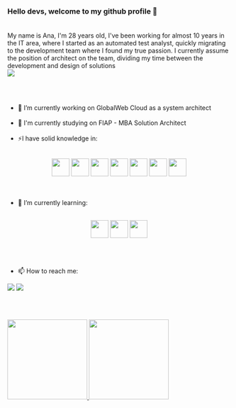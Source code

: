 ### Hello devs, welcome to my github profile 👋<br /><br />

<div>
  <div align="left" style="display: inline-block">
      My name is Ana, I'm 28 years old, I've been working for almost 10 years in the IT area, where I started as an automated test analyst, quickly migrating to the development team where I found my true passion. I currently assume the position of architect on the team, dividing my time between the development and design of solutions
  </div>
  <div align="right"  style="display: inline-block">  
    <img src="https://c.tenor.com/y2JXkY1pXkwAAAAC/cat-computer.gif" align="center" />  
  </div>
</div>

<br/><br/>

- 🔭 I’m currently working on GlobalWeb Cloud as a system architect <br/><br/>
- 🌱 I'm currently studying on FIAP - MBA Solution Architect <br/><br/>
- ⚡I have solid knowledge in: <br/><br/>

<div align="center">
  <img src="https://cdn.jsdelivr.net/gh/devicons/devicon/icons/dotnetcore/dotnetcore-original.svg" width="40" height="40" />
  <img src="https://cdn.jsdelivr.net/gh/devicons/devicon/icons/csharp/csharp-original.svg" width="40" height="40" />
  <img src="https://cdn.jsdelivr.net/gh/devicons/devicon/icons/git/git-original-wordmark.svg" width="40" height="40" />
  <img src="https://cdn.jsdelivr.net/gh/devicons/devicon/icons/docker/docker-original.svg" width="40" height="40" />
  <img src="https://cdn.jsdelivr.net/gh/devicons/devicon/icons/html5/html5-original.svg" width="40" height="40" />
  <img src="https://cdn.jsdelivr.net/gh/devicons/devicon/icons/css3/css3-original.svg" width="40" height="40" />
  <img src="https://cdn.jsdelivr.net/gh/devicons/devicon/icons/javascript/javascript-original.svg" width="40" height="40" />
</div>
<br/><br/>

- 🌱 I’m currently learning:<br/><br/>

<div align="center">
  <img src="https://cdn.jsdelivr.net/gh/devicons/devicon/icons/kubernetes/kubernetes-plain.svg" width="40" height="40"/>
  <img src="https://cdn.jsdelivr.net/gh/devicons/devicon/icons/go/go-original.svg" width="40" height="40"/>
  <img src="https://cdn.jsdelivr.net/gh/devicons/devicon/icons/apachekafka/apachekafka-original.svg" width="40" height="40" />
</div>

<br/><br/>

- 📫 How to reach me:

<div>
  <a href="https://instagram.com/theanaoliveira" target="_blank"><img src="https://img.shields.io/badge/-Instagram-%23E4405F?style=for-the-badge&logo=instagram&logoColor=white" target="_blank"></a>
  <a href="https://www.linkedin.com/in/theanaoliveira/" target="_blank"><img src="https://img.shields.io/badge/-LinkedIn-%230077B5?style=for-the-badge&logo=linkedin&logoColor=white" target="_blank"></a>   
</div>

<br/><br/>

<div>
<a href="https://github.com/theanaoliveira">
<img height="180em" src="https://github-readme-stats.vercel.app/api/top-langs/?username=theanaoliveira&layout=compact&langs_count=7&theme=dracula"/>
<img height="180em" src="https://github-readme-stats.vercel.app/api?username=theanaoliveira&show_icons=true&theme=dracula&include_all_commits=true&count_private=true"/>
</div>
